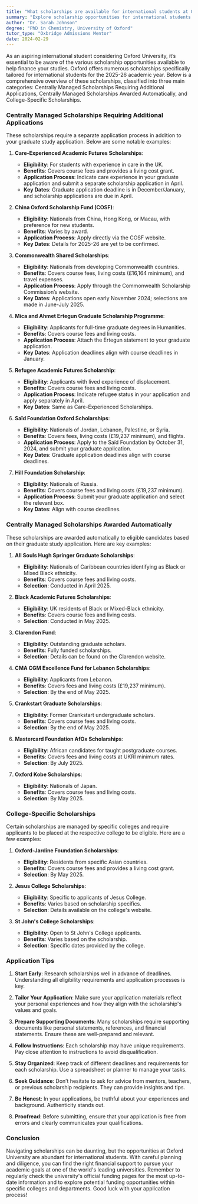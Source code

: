```yaml
---
title: "What scholarships are available for international students at Oxford University?"
summary: "Explore scholarship opportunities for international students at Oxford University, including centrally managed and college-specific options for 2025-26."
author: "Dr. Sarah Johnson"
degree: "PhD in Chemistry, University of Oxford"
tutor_type: "Oxbridge Admissions Mentor"
date: 2024-02-29
---
```


As an aspiring international student considering Oxford University, it’s essential to be aware of the various scholarship opportunities available to help finance your studies. Oxford offers numerous scholarships specifically tailored for international students for the 2025-26 academic year. Below is a comprehensive overview of these scholarships, classified into three main categories: Centrally Managed Scholarships Requiring Additional Applications, Centrally Managed Scholarships Awarded Automatically, and College-Specific Scholarships.

### Centrally Managed Scholarships Requiring Additional Applications

These scholarships require a separate application process in addition to your graduate study application. Below are some notable examples:

1. **Care-Experienced Academic Futures Scholarships**: 
   - **Eligibility**: For students with experience in care in the UK.
   - **Benefits**: Covers course fees and provides a living cost grant.
   - **Application Process**: Indicate care experience in your graduate application and submit a separate scholarship application in April.
   - **Key Dates**: Graduate application deadline is in December/January, and scholarship applications are due in April.

2. **China Oxford Scholarship Fund (COSF)**:
   - **Eligibility**: Nationals from China, Hong Kong, or Macau, with preference for new students.
   - **Benefits**: Varies by award.
   - **Application Process**: Apply directly via the COSF website.
   - **Key Dates**: Details for 2025-26 are yet to be confirmed.

3. **Commonwealth Shared Scholarships**:
   - **Eligibility**: Nationals from developing Commonwealth countries.
   - **Benefits**: Covers course fees, living costs (£16,164 minimum), and travel expenses.
   - **Application Process**: Apply through the Commonwealth Scholarship Commission’s website.
   - **Key Dates**: Applications open early November 2024; selections are made in June-July 2025.

4. **Mica and Ahmet Ertegun Graduate Scholarship Programme**:
   - **Eligibility**: Applicants for full-time graduate degrees in Humanities.
   - **Benefits**: Covers course fees and living costs.
   - **Application Process**: Attach the Ertegun statement to your graduate application.
   - **Key Dates**: Application deadlines align with course deadlines in January.

5. **Refugee Academic Futures Scholarship**:
   - **Eligibility**: Applicants with lived experience of displacement.
   - **Benefits**: Covers course fees and living costs.
   - **Application Process**: Indicate refugee status in your application and apply separately in April.
   - **Key Dates**: Same as Care-Experienced Scholarships.

6. **Saïd Foundation Oxford Scholarships**:
   - **Eligibility**: Nationals of Jordan, Lebanon, Palestine, or Syria.
   - **Benefits**: Covers fees, living costs (£19,237 minimum), and flights.
   - **Application Process**: Apply to the Saïd Foundation by October 31, 2024, and submit your graduate application.
   - **Key Dates**: Graduate application deadlines align with course deadlines.

7. **Hill Foundation Scholarship**:
   - **Eligibility**: Nationals of Russia.
   - **Benefits**: Covers course fees and living costs (£19,237 minimum).
   - **Application Process**: Submit your graduate application and select the relevant box.
   - **Key Dates**: Align with course deadlines.

### Centrally Managed Scholarships Awarded Automatically

These scholarships are awarded automatically to eligible candidates based on their graduate study application. Here are key examples:

1. **All Souls Hugh Springer Graduate Scholarships**:
   - **Eligibility**: Nationals of Caribbean countries identifying as Black or Mixed Black ethnicity.
   - **Benefits**: Covers course fees and living costs.
   - **Selection**: Conducted in April 2025.

2. **Black Academic Futures Scholarships**:
   - **Eligibility**: UK residents of Black or Mixed-Black ethnicity.
   - **Benefits**: Covers course fees and living costs.
   - **Selection**: Conducted in May 2025.

3. **Clarendon Fund**:
   - **Eligibility**: Outstanding graduate scholars.
   - **Benefits**: Fully funded scholarships.
   - **Selection**: Details can be found on the Clarendon website.

4. **CMA CGM Excellence Fund for Lebanon Scholarships**:
   - **Eligibility**: Applicants from Lebanon.
   - **Benefits**: Covers fees and living costs (£19,237 minimum).
   - **Selection**: By the end of May 2025.

5. **Crankstart Graduate Scholarships**:
   - **Eligibility**: Former Crankstart undergraduate scholars.
   - **Benefits**: Covers course fees and living costs.
   - **Selection**: By the end of May 2025.

6. **Mastercard Foundation AfOx Scholarships**:
   - **Eligibility**: African candidates for taught postgraduate courses.
   - **Benefits**: Covers fees and living costs at UKRI minimum rates.
   - **Selection**: By July 2025.

7. **Oxford Kobe Scholarships**:
   - **Eligibility**: Nationals of Japan.
   - **Benefits**: Covers course fees and living costs.
   - **Selection**: By May 2025.

### College-Specific Scholarships

Certain scholarships are managed by specific colleges and require applicants to be placed at the respective college to be eligible. Here are a few examples:

1. **Oxford-Jardine Foundation Scholarships**:
   - **Eligibility**: Residents from specific Asian countries.
   - **Benefits**: Covers course fees and provides a living cost grant.
   - **Selection**: By May 2025.

2. **Jesus College Scholarships**:
   - **Eligibility**: Specific to applicants of Jesus College.
   - **Benefits**: Varies based on scholarship specifics.
   - **Selection**: Details available on the college's website.

3. **St John's College Scholarships**:
   - **Eligibility**: Open to St John's College applicants.
   - **Benefits**: Varies based on the scholarship.
   - **Selection**: Specific dates provided by the college.

### Application Tips

1. **Start Early**: Research scholarships well in advance of deadlines. Understanding all eligibility requirements and application processes is key.

2. **Tailor Your Application**: Make sure your application materials reflect your personal experiences and how they align with the scholarship's values and goals.

3. **Prepare Supporting Documents**: Many scholarships require supporting documents like personal statements, references, and financial statements. Ensure these are well-prepared and relevant.

4. **Follow Instructions**: Each scholarship may have unique requirements. Pay close attention to instructions to avoid disqualification.

5. **Stay Organized**: Keep track of different deadlines and requirements for each scholarship. Use a spreadsheet or planner to manage your tasks.

6. **Seek Guidance**: Don’t hesitate to ask for advice from mentors, teachers, or previous scholarship recipients. They can provide insights and tips.

7. **Be Honest**: In your applications, be truthful about your experiences and background. Authenticity stands out.

8. **Proofread**: Before submitting, ensure that your application is free from errors and clearly communicates your qualifications.

### Conclusion

Navigating scholarships can be daunting, but the opportunities at Oxford University are abundant for international students. With careful planning and diligence, you can find the right financial support to pursue your academic goals at one of the world's leading universities. Remember to regularly check the university's official funding pages for the most up-to-date information and to explore potential funding opportunities within specific colleges and departments. Good luck with your application process!
    